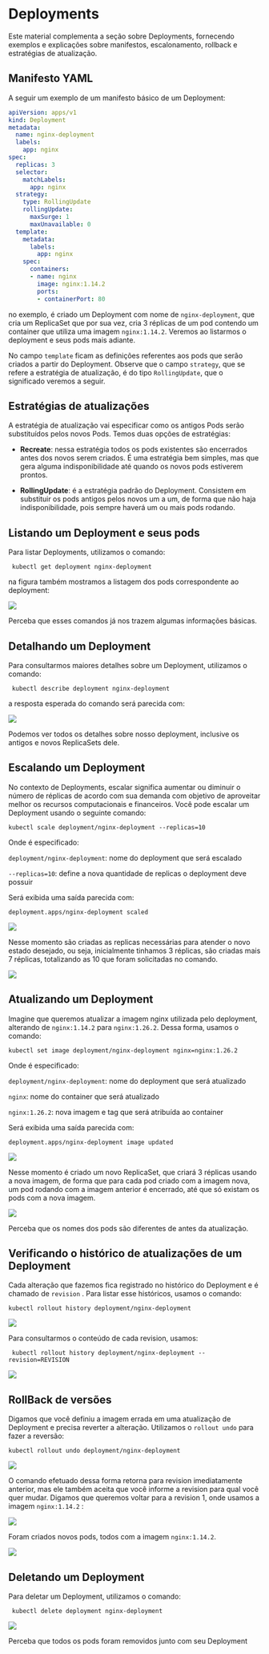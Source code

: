 # Deployments 

Este material complementa a seção sobre Deployments, fornecendo exemplos e explicações sobre manifestos, escalonamento, rollback e estratégias de atualização.

## Manifesto YAML

A seguir um exemplo de um manifesto básico de um Deployment:

```yaml
apiVersion: apps/v1
kind: Deployment
metadata:
  name: nginx-deployment
  labels:
    app: nginx
spec:
  replicas: 3
  selector:
    matchLabels:
      app: nginx
  strategy:
    type: RollingUpdate
    rollingUpdate:
      maxSurge: 1
      maxUnavailable: 0
  template:
    metadata:
      labels:
        app: nginx
    spec:
      containers:
      - name: nginx
        image: nginx:1.14.2
        ports:
        - containerPort: 80
```
no exemplo, é criado um Deployment com nome de `nginx-deployment`, que cria um ReplicaSet que por sua vez, cria 3 réplicas de um pod contendo um container que utiliza uma imagem `nginx:1.14.2`.
Veremos ao listarmos o deployment e seus pods mais adiante.

No campo `template` ficam as definições referentes aos pods que serão criados a partir do Deployment.
Observe que o campo `strategy`, que se refere a estratégia de atualização, é do tipo `RollingUpdate`, que o significado veremos a seguir.

## Estratégias de atualizações

A estratégia de atualização vai especificar como os antigos Pods serão substituídos pelos novos Pods. Temos duas opções de estratégias:

- **Recreate**: nessa estratégia todos os pods existentes são encerrados antes dos novos serem criados. É uma estratégia bem simples, mas que gera alguma indisponibilidade até quando os novos pods estiverem prontos.
  
- **RollingUpdate**: é a estratégia padrão do Deployment. Consistem em substituir os pods antigos pelos novos um a um, de forma que não haja indisponibilidade, pois sempre haverá um ou mais pods rodando.

## Listando um Deployment e seus pods

Para listar Deployments, utilizamos o comando: 

``` kubectl get deployment nginx-deployment``` 

na figura também mostramos a listagem dos pods correspondente ao deployment:

![](figuras/Deployment/DT1.png)

Perceba que esses comandos já nos trazem algumas informações básicas.

## Detalhando um Deployment

Para consultarmos maiores detalhes sobre um Deployment, utilizamos o comando: 

``` kubectl describe deployment nginx-deployment``` 

a resposta esperada do comando será parecida com:

![](figuras/Deployment/DT2.png)

Podemos ver todos os detalhes sobre nosso deployment, inclusive os antigos e novos ReplicaSets dele.

## Escalando um Deployment

No contexto de Deployments, escalar significa aumentar ou diminuir o número de réplicas de acordo com sua demanda com objetivo de aproveitar melhor os recursos computacionais e financeiros. 
Você pode escalar um Deployment usando o seguinte comando: 

``` kubectl scale deployment/nginx-deployment --replicas=10 ```

Onde é especificado:

`deployment/nginx-deployment`: nome do deployment que será escalado

`--replicas=10`: define a nova quantidade de replicas o deployment deve possuir

Será exibida uma saída parecida com:

``` deployment.apps/nginx-deployment scaled ```

![](figuras/Deployment/DT3.png)

Nesse momento são criadas as replicas necessárias para atender o novo estado desejado, ou seja, inicialmente tinhamos 3 réplicas, são criadas mais 7 réplicas, totalizando as 10 que foram solicitadas no comando.

![](figuras/Deployment/DT4.png)

## Atualizando um Deployment
Imagine que queremos atualizar a imagem nginx utilizada pelo deployment, alterando de `nginx:1.14.2` para `nginx:1.26.2`. Dessa forma, usamos o comando:

``` kubectl set image deployment/nginx-deployment nginx=nginx:1.26.2 ```

Onde é especificado:

`deployment/nginx-deployment`: nome do deployment que será atualizado

`nginx`: nome do container que será atualizado

`nginx:1.26.2`: nova imagem e tag que será atribuída ao container

Será exibida uma saída parecida com:

``` deployment.apps/nginx-deployment image updated ```

![](figuras/Deployment/DT5.png)

Nesse momento é criado um novo ReplicaSet, que criará 3 réplicas usando a nova imagem, de forma que para cada pod criado com a imagem nova, um pod rodando com a imagem anterior é encerrado, até que só existam os pods com a nova imagem.

![](figuras/Deployment/DT6.png)

Perceba que os nomes dos pods são diferentes de antes da atualização.


## Verificando o histórico de atualizações de um Deployment

Cada alteração que fazemos fica registrado no histórico do Deployment e é chamado de ``` revision ``` . 
Para listar esse históricos, usamos o comando:

``` kubectl rollout history deployment/nginx-deployment ```

![](figuras/Deployment/DT7.png)

Para consultarmos o conteúdo de cada revision, usamos:

```  kubectl rollout history deployment/nginx-deployment --revision=REVISION ```

![](figuras/Deployment/DT8.png)

## RollBack de versões 

Digamos que você definiu a imagem errada em uma atualização de Deployment e precisa reverter a alteração. Utilizamos o `rollout undo` para fazer a reversão:

``` kubectl rollout undo deployment/nginx-deployment ```

![](figuras/Deployment/DT9.png)

O comando efetuado dessa forma retorna para revision imediatamente anterior, mas ele também aceita que você informe a revision para qual você quer mudar. Digamos que queremos voltar para a revision 1, onde usamos a imagem `nginx:1.14.2` :

![](figuras/Deployment/DT10.png)

Foram criados novos pods, todos com a imagem `nginx:1.14.2`.

![](figuras/Deployment/DT11.png)

## Deletando um Deployment

Para deletar um Deployment, utilizamos o comando:

``` kubectl delete deployment nginx-deployment```

![](figuras/Deployment/DT12.png)


Perceba que todos os pods foram removidos junto com seu Deployment

